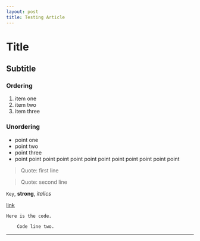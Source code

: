 ```yaml
---
layout: post
title: Testing Article
---
```


# Title

## Subtitle

### Ordering

1. item one
2. item two
3. item three

### Unordering

- point one
- point two
- point three
- point point point point point point point point point point point point

> Quote: first line

> Quote: second line

`Key`, **strong**, *italics*

[link](http://salmon.tw)

    Here is the code.

        Code line two.

---